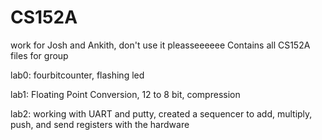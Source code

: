 # CS152A

work for Josh and Ankith, don't use it pleasseeeeee
Contains all CS152A files for group

lab0: fourbitcounter, flashing led

lab1: Floating Point Conversion, 12 to 8 bit, compression

lab2: working with UART and putty, created a sequencer to add, multiply, push, and send registers with the hardware
